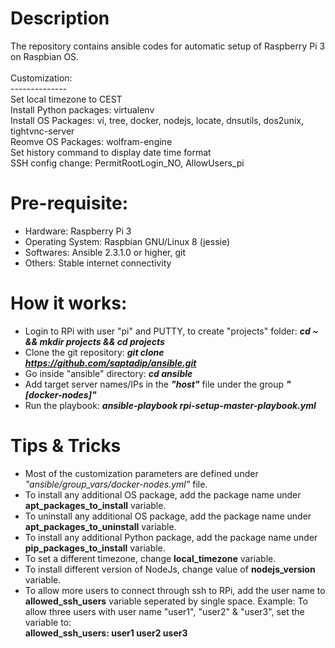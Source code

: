 # Description
The repository contains ansible codes for automatic setup of Raspberry Pi 3 on Raspbian OS. <br />
<br />Customization: <br />
--------------<br />
Set local timezone to CEST <br />
Install Python packages: virtualenv <br />
Install OS Packages: vi, tree, docker, nodejs, locate, dnsutils, dos2unix, tightvnc-server <br />
Reomve OS Packages: wolfram-engine <br />
Set history command to display date time format <br />
SSH config change: PermitRootLogin_NO, AllowUsers_pi <br />

# Pre-requisite:
- Hardware: Raspberry Pi 3
- Operating System: Raspbian GNU/Linux 8 (jessie)
- Softwares: Ansible 2.3.1.0 or higher, git
- Others: Stable internet connectivity

# How it works:
- Login to RPi with user "pi" and PUTTY, to create "projects" folder: <i><b> cd ~ && mkdir projects && cd projects </b></i>
- Clone the git repository: <i><b> git clone https://github.com/saptadip/ansible.git </i></b>
- Go inside "ansible" directory: <i><b> cd ansible </i></b>
- Add target server names/IPs in the <i><b>"host"</i></b> file under the group <i><b>"[docker-nodes]"</i></b>
- Run the playbook: <i><b>ansible-playbook rpi-setup-master-playbook.yml</i></b>

# Tips & Tricks
- Most of the customization parameters are defined under <i>"ansible/group_vars/docker-nodes.yml"</i> file.
- To install any additional OS package, add the package name under <b>apt_packages_to_install</b> variable.
- To uninstall any additional OS package, add the package name under <b>apt_packages_to_uninstall</b> variable.
- To install any additional Python package, add the package name under <b>pip_packages_to_install</b> variable.
- To set a different timezone, change <b>local_timezone</b> variable.
- To install different version of NodeJs, change value of <b>nodejs_version</b> variable.
- To allow more users to connect through ssh to RPi, add the user name to <b>allowed_ssh_users</b> variable seperated by single space. Example: To allow three users with user name "user1", "user2" & "user3", set the variable to: </br><b>allowed_ssh_users: user1 user2 user3</b>
